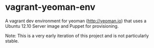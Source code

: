 vagrant-yeoman-env
==================

A vagrant dev environment for yeoman (http://yeoman.io) that uses a Ubuntu 12.10 Server image and Puppet for provisioning.

Note:  This is a very early iteration of this project and is not particularly stable.
